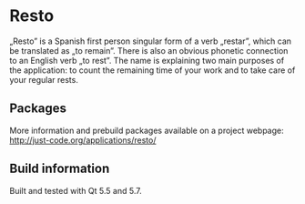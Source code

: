 # Resto
„Resto” is a Spanish first person singular form of a verb „restar”, which can
be translated as „to remain”. There is also an obvious phonetic connection to
an English verb „to rest”.
The name is explaining two main purposes of the application: to count the
remaining time of your work and to take care of your regular rests.

## Packages
More information and prebuild packages available on a project webpage: http://just-code.org/applications/resto/

## Build information
Built and tested with Qt 5.5 and 5.7.
